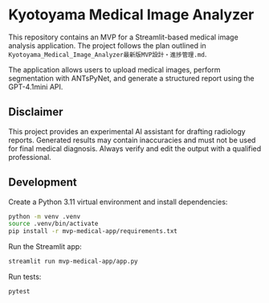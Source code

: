# Kyotoyama Medical Image Analyzer

This repository contains an MVP for a Streamlit-based medical image analysis application.
The project follows the plan outlined in `Kyotoyama_Medical_Image_Analyzer最新版MVP設計・進捗管理.md`.

The application allows users to upload medical images, perform segmentation with ANTsPyNet,
and generate a structured report using the GPT-4.1mini API.

## Disclaimer

This project provides an experimental AI assistant for drafting radiology reports.
Generated results may contain inaccuracies and must not be used for final medical
diagnosis. Always verify and edit the output with a qualified professional.

## Development

Create a Python 3.11 virtual environment and install dependencies:

```bash
python -m venv .venv
source .venv/bin/activate
pip install -r mvp-medical-app/requirements.txt
```

Run the Streamlit app:

```bash
streamlit run mvp-medical-app/app.py
```

Run tests:

```bash
pytest
```
